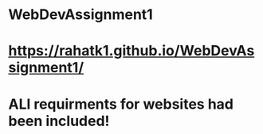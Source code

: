 # WebDevAssignment1
# https://rahatk1.github.io/WebDevAssignment1/  

# ALl requirments for websites had been included!
